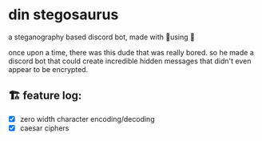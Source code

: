 # din stegosaurus
a steganography based discord bot, made with 💚using 🐍

once upon a time, there was this dude that was really bored. so he made a discord bot that could create incredible hidden messages that didn't even appear to be encrypted.

## 🏗 feature log:
- [x] zero width character encoding/decoding
- [x] caesar ciphers
